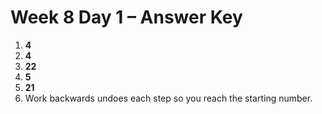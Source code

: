 # Week 8 Day 1 – Answer Key

1. **4**
2. **4**
3. **22**
4. **5**
5. **21**
6. Work backwards undoes each step so you reach the starting number.
